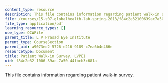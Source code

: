 ```yaml
---
content_type: resource
description: This file contains information regarding patient walk-in survey.
file: /courses/15-s07-globalhealth-lab-spring-2013/f84c2e32100639ac7a5044fbcb3c681a_MIT15_S07S13_pati_walk_lvp.pdf
file_type: application/pdf
learning_resource_types: []
ocw_type: OCWFile
parent_title: L V Prasad Eye Institute
parent_type: CourseSection
parent_uid: a9073ed2-5726-e216-9189-c7ea6b4e466e
resourcetype: Document
title: Patient Walk-in Survey, LVPEI
uid: f84c2e32-1006-39ac-7a50-44fbcb3c681a
---
```

This file contains information regarding patient walk-in survey.

